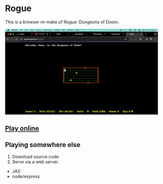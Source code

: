 # Rogue
This is a browser re-make of Rogue: Dungeons of Doom.

![](welcome.png)

## <a href="https://opowell.github.io/rogue2/">Play online</a>

## Playing somewhere else
1. Download source code.
2. Serve via a web server.
- JAS
- node/express